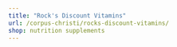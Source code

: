 ```yaml
---
title: "Rock's Discount Vitamins"
url: /corpus-christi/rocks-discount-vitamins/
shop: nutrition supplements
---
```

